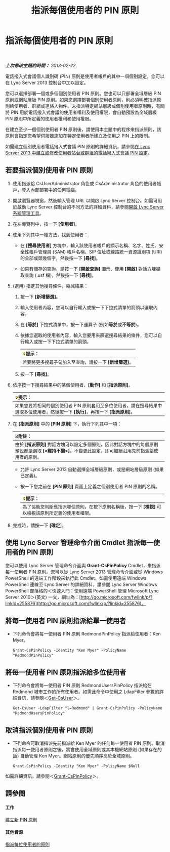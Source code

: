 ﻿---
title: 指派每個使用者的 PIN 原則
TOCTitle: 指派每個使用者的 PIN 原則
ms:assetid: d8211c64-0b63-4193-a074-673da7d14287
ms:mtpsurl: https://technet.microsoft.com/zh-tw/library/Gg182594(v=OCS.15)
ms:contentKeyID: 49292469
ms.date: 08/10/2015
mtps_version: v=OCS.15
ms.translationtype: HT
---

# 指派每個使用者的 PIN 原則

 

_**上次修改主題的時間：** 2013-02-22_

電話撥入式會議個人識別碼 (PIN) 原則是使用者帳戶的其中一項個別設定，您可以在 Lync Server 2013 控制台中加以設定。

您可以選擇部署一個或多個個別使用者 PIN 原則。您也可以只部署全域層級 PIN 原則或網站層級 PIN 原則。如果您選擇部署個別使用者原則，則必須明確指派原則給使用者、群組或連絡人物件。未指派特定網站層級或個別使用者原則時，有關將 PIN 用於電話撥入式會議的使用者權利及使用權限，會自動預設為全域層級 PIN 原則中所定義的使用者權利和使用權限。

在建立至少一個個別使用者 PIN 原則後，請使用本主題中的程序來指派原則，該原則會指定您希望伺服器施加在特定使用者所建立及使用之 PIN 上的限制。

如需建立個別使用者電話撥入式會議 PIN 原則的詳細資訊，請參閱[在 Lync Server 2013 中建立或修改使用者站台或群組的電話撥入式會議 PIN 設定](lync-server-2013-create-or-modify-dial-in-conferencing-pin-settings-for-a-site-or-group-of-users.md)。

## 若要指派個別使用者 PIN 原則

1.  使用指派給 CsUserAdministrator 角色或 CsAdministrator 角色的使用者帳戶，登入內部部署中的任何電腦。

2.  開啟瀏覽器視窗，然後輸入管理 URL 以開啟 Lync Server 控制台。如需可用於啟動 Lync Server 控制台的不同方法的詳細資料，請參閱[開啟 Lync Server 系統管理工具](lync-server-2013-open-lync-server-administrative-tools.md)。

3.  在左導覽列中，按一下 **\[使用者\]**。

4.  使用下列其中一種方法，找到使用者：
    
      - 在 **\[搜尋使用者\]** 方塊中，輸入該使用者帳戶的顯示名稱、名字、姓氏、安全性帳戶管理員 (SAM) 帳戶名稱、SIP 位址或線路統一資源識別項 (URI) 的全部或頭幾個字，然後按一下 **\[尋找\]**。
    
      - 如果有儲存的查詢，請按一下 **\[開啟查詢\]** 圖示、使用 **\[開啟\]** 對話方塊擷取查詢 (.usf 檔)，然後按一下 **\[尋找\]**。

5.  (選用) 指定其他搜尋條件，縮減結果：
    
    1.  按一下 **\[新增篩選\]**。
    
    2.  輸入使用者內容，您可以自行輸入或按一下下拉式清單的箭頭以選取內容。
    
    3.  在 **\[等於\]** 下拉式清單中，按一下運算子 (例如**等於**或**不等於**)。
    
    4.  依據您選取的使用者內容，輸入您要用來篩選搜尋結果的條件，您可以自行輸入或按一下下拉式清單的箭頭。
        
        <table>
        <thead>
        <tr class="header">
        <th><img src="images/JJ205025.tip(OCS.15).gif" title="tip" alt="tip" />提示：</th>
        </tr>
        </thead>
        <tbody>
        <tr class="odd">
        <td>若要將更多搜尋子句加入至查詢，請按一下 <strong>[新增篩選]</strong>。</td>
        </tr>
        </tbody>
        </table>
    
    5.  按一下 **\[尋找\]**。

6.  依序按一下搜尋結果中的某個使用者、**\[動作\]** 和 **\[指派原則\]**。
    
    <table>
    <thead>
    <tr class="header">
    <th><img src="images/JJ205025.tip(OCS.15).gif" title="tip" alt="tip" />提示：</th>
    </tr>
    </thead>
    <tbody>
    <tr class="odd">
    <td>如果您要將相同的個別使用者 PIN 原則套用至多位使用者，請在搜尋結果中選取多位使用者，然後按一下 <strong>[執行]</strong>，再按一下 <strong>[指派原則]</strong>。</td>
    </tr>
    </tbody>
    </table>


7.  在 **\[指派原則\]** 中的 **\[PIN 原則\]** 下，執行下列其中一項：
    
    <table>
    <thead>
    <tr class="header">
    <th><img src="images/Gg398811.note(OCS.15).gif" title="note" alt="note" />附註：</th>
    </tr>
    </thead>
    <tbody>
    <tr class="odd">
    <td>由於 <strong>[指派原則]</strong> 對話方塊可以設定多個原則，因此對話方塊中的每個原則預設都是選取 <strong>[&lt;維持不變&gt;]</strong>。不變更此設定，即可繼續沿用先前指派給使用者的原則。</td>
    </tr>
    </tbody>
    </table>
    
      - 允許 Lync Server 2013 自動選擇全域層級原則，或是網站層級原則 (如果已定義)。
    
      - 按一下您之前在 **\[PIN 原則\]** 頁面上定義之個別使用者 PIN 原則的名稱。
        
        <table>
        <thead>
        <tr class="header">
        <th><img src="images/JJ205025.tip(OCS.15).gif" title="tip" alt="tip" />提示：</th>
        </tr>
        </thead>
        <tbody>
        <tr class="odd">
        <td>為了協助您判斷應指派哪個原則，在按下原則名稱後，按一下 <strong>[檢視]</strong> 可以檢視該原則所定義的使用者權限。</td>
        </tr>
        </tbody>
        </table>


8.  完成時，請按一下 **\[確定\]**。

## 使用 Lync Server 管理命令介面 Cmdlet 指派每一使用者的 PIN 原則

您可以使用 Lync Server 管理命令介面與 **Grant-CsPinPolicy** Cmdlet，來指派每一使用者 PIN 原則。您可以從 Lync Server 2013 管理命令介面或從 Windows PowerShell 的遠端工作階段來執行此 Cmdlet。如需使用遠端 Windows PowerShell 連線至 Lync Server 的詳細資料，請參閱 Lync Server Windows PowerShell 部落格的＜快速入門：使用遠端 PowerShell 管理 Microsoft Lync Server 2010＞(英文) 一文，網址為：[http://go.microsoft.com/fwlink/p/?linkId=255876](http://go.microsoft.com/fwlink/p/?linkid=255876)。

## 將每一使用者 PIN 原則指派給單一使用者

  - 下列命令會將每一使用者 PIN 原則 RedmondPinPolicy 指派給使用者：Ken Myer。
    
        Grant-CsPinPolicy -Identity "Ken Myer" -PolicyName "RedmondPinPolicy"

## 將每一使用者 PIN 原則指派給多位使用者

  - 下列命令會將每一使用者 PIN 原則 RedmondUsersPinPolicy 指派給在 Redmond 城市工作的所有使用者。如需此命令中使用之 LdapFilter 參數的詳細資訊，請參閱＜[Get-CsUser](get-csuser.md)＞。
    
        Get-CsUser -LdapFilter "l=Redmond" | Grant-CsPinPolicy -PolicyName "RedmondUsersPinPolicy"

## 取消指派個別使用者 PIN 原則

  - 下列命令可取消指派先前指派給 Ken Myer 的任何每一使用者 PIN 原則。取消指派每一使用者原則之後，將會使用全域原則或其本機網站原則 (如果存在的話) 自動管理 Ken Myer。網站原則的優先順序高於全域原則。
    
        Grant-CsPinPolicy -Identity "Ken Myer" -PolicyName $Null

如需詳細資訊，請參閱＜[Grant-CsPinPolicy](grant-cspinpolicy.md)＞。

## 請參閱

#### 工作

[建立新 PIN 原則](lync-server-2013-create-a-new-pin-policy.md)  

#### 其他資源

[指派每位使用者的原則](lync-server-2013-assigning-per-user-policies.md)

